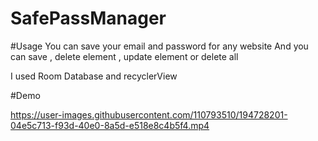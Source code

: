 # SafePassManager

#Usage
You can save your email and password for any website
And you can save , delete element , update element or delete all

I used Room Database and recyclerView


#Demo





https://user-images.githubusercontent.com/110793510/194728201-04e5c713-f93d-40e0-8a5d-e518e8c4b5f4.mp4

